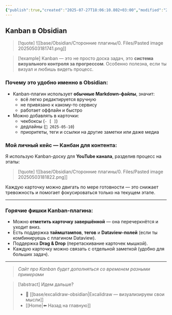 ```yaml
---
{"publish":true,"created":"2025-07-27T18:06:10.802+03:00","modified":"2025-08-02T13:26:40.846+03:00","cssclasses":""}
---
```


## Kanban в Obsidian

>[!quote] ![[base/Obsidian/Сторонние плагины/0. Files/Pasted image 20250503181741.png]]

>[!example] Kanban 
>— это не просто доска задач, это **система визуального контроля за прогрессом**. Особенно полезна, если ты визуал и любишь видеть процесс.

### Почему это удобно именно в Obsidian:

- Kanban-плагин использует **обычные Markdown-файлы**, значит:
    - всё легко редактируется вручную
    - не привязано к какому-то сервису
    - работает оффлайн и быстро
- Можно добавлять в карточки:
    - чекбоксы (`- [ ]`)
    - дедлайны (`📅 2025-05-10`)
    - приоритеты, теги и ссылки на другие заметки или даже медиа

### Мой личный кейс — Канбан для контента:

Я использую Kanban-доску для **YouTube канала**, разделив процесс на этапы:

>[!quote] ![[base/Obsidian/Сторонние плагины/0. Files/Pasted image 20250503181822.png]]

Каждую карточку можно двигать по мере готовности — это снижает тревожность и помогает фокусироваться только на текущем этапе.

---

### Горячие фишки Kanban-плагина:

- Можно **отметить карточку завершённой** — она перечеркнётся и уходит вниз.
- Есть поддержка **таймштампов**, **тегов** и **Dataview-полей** (если ты комбинируешь с плагином Dataview).
- Поддержка **Drag & Drop** (перетаскивание карточек мышкой).
- Каждую карточку можно связать с отдельной заметкой (удобно для больших задач).

---
>*Сайт про Kanban будет дополняться со временем разными примерами*

> [!abstract] Идем дальше?
> - 🧠 [[base/excalidraw-obsidian\|Excalidraw — визуализируем свои мысли]]
> - [[Home\|⬅️ Назад на главную]]

